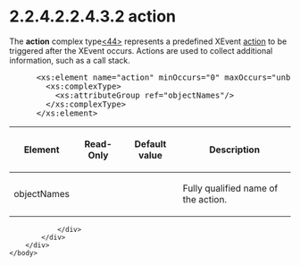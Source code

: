 <html dir="LTR" xmlns:mshelp="http://msdn.microsoft.com/mshelp" xmlns:ddue="http://ddue.schemas.microsoft.com/authoring/2003/5" xmlns:xlink="http://www.w3.org/1999/xlink" xmlns:tool="http://www.microsoft.com/tooltip">
    <head>
        <meta http-equiv="Content-Type" content="text/html; CHARSET=utf-8"></meta>
        <meta name="save" content="history"></meta>
        <title>2.2.4.2.2.4.3.2 action</title>
        <xml>
            <mshelp:toctitle title="2.2.4.2.2.4.3.2 action"></mshelp:toctitle>
            <mshelp:rltitle title="[MS-SSAS]: action"></mshelp:rltitle>
            <mshelp:keyword index="A" term="1c111d00-cb93-4813-9b3f-89f68a801ff3"></mshelp:keyword>
            <mshelp:attr name="DCSext.ContentType" value="open specification"></mshelp:attr>
            <mshelp:attr name="AssetID" value="1c111d00-cb93-4813-9b3f-89f68a801ff3"></mshelp:attr>
            <mshelp:attr name="TopicType" value="kbRef"></mshelp:attr>
            <mshelp:attr name="DCSext.Title" value="[MS-SSAS]: action" />
        </xml>
    </head>
    <body>
        <div id="header">
            <h1 class="heading">2.2.4.2.2.4.3.2 action</h1>
        </div>
        <div id="mainSection">
            <div id="mainBody">
                <div id="allHistory" class="saveHistory"></div>
                <div id="sectionSection0" class="section" name="collapseableSection">
                    

<p>The <b>action</b> complex type<a id="Appendix_A_Target_44"></a><a href="b9ac4859-2662-44ca-b131-9addd8b953dc.html#Appendix_A_44" aria-label="Product behavior note 44">&lt;44&gt;</a>
represents a predefined XEvent <a href="8676f5ce-62d4-4244-a326-634bfed4aba4.html#gt_b178b6c0-7df9-4107-95ca-12c7f0b9900b">action</a> to be triggered
after the XEvent occurs. Actions are used to collect additional information,
such as a call stack.</p>

<dl>
<dd>
<div><pre> &lt;xs:element name=&quot;action&quot; minOccurs=&quot;0&quot; maxOccurs=&quot;unbounded&quot;&gt;
   &lt;xs:complexType&gt;
     &lt;xs:attributeGroup ref=&quot;objectNames&quot;/&gt;
   &lt;/xs:complexType&gt;
 &lt;/xs:element&gt;
</pre></div>
</dd></dl>

<table>
 <thead>
  <tr>
   <th>
   <p>Element</p>
   </th>
   <th>
   <p>Read-Only</p>
   </th>
   <th>
   <p>Default value</p>
   </th>
   <th>
   <p>Description</p>
   </th>
  </tr>
 </thead>
 <tr>
  <td>
  <p>objectNames</p>
  </td>
  <td>
  <p> </p>
  </td>
  <td>
  <p> </p>
  </td>
  <td>
  <p>Fully qualified name of the action.</p>
  </td>
 </tr>
</table>

<p> </p>


                </div>
            </div>
        </div>
    </body>
</html>